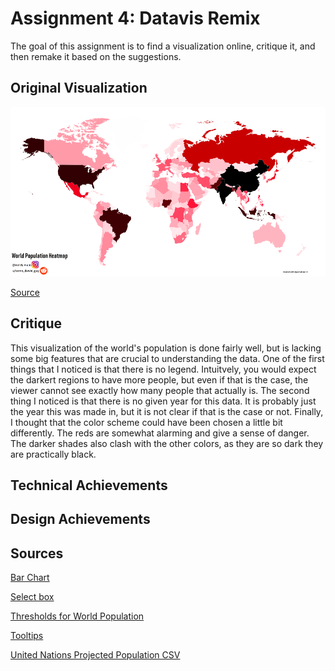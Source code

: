 # Assignment 4: Datavis Remix
The goal of this assignment is to find a visualization online, critique it, and then remake it based on the suggestions.

## Original Visualization
![worldpopulationmap](img/img.png)

[Source](https://i.pinimg.com/originals/99/17/c8/9917c8748a6d25138c6e2a4a53bfbd3b.png)

## Critique

This visualization of the world's population is done fairly well, but is lacking some big features that are crucial to understanding the data. One of the first things that I noticed is that there is no legend. Intuitvely, you would expect the darkert regions to have more people, but even if that is the case, the viewer cannot see exactly how many people that actually is. The second thing I noticed is that there is no given year for this data. It is probably just the year this was made in, but it is not clear if that is the case or not. Finally, I thought that the color scheme could have been chosen a little bit differently. The reds are somewhat alarming and give a sense of danger. The darker shades also clash with the other colors, as they are so dark they are practically black.

## Technical Achievements

## Design Achievements

## Sources
[Bar Chart](https://bl.ocks.org/caravinden/d04238c4c9770020ff6867ee92c7dac1)

[Select box](https://electrictoolbox.com/javascript-add-options-html-select/)

[Thresholds for World Population](http://bl.ocks.org/micahstubbs/8e15870eb432a21f0bc4d3d527b2d14f)

[Tooltips](https://bl.ocks.org/d3noob/a22c42db65eb00d4e369)

[United Nations Projected Population CSV](https://population.un.org/wpp/Download/Standard/CSV/)